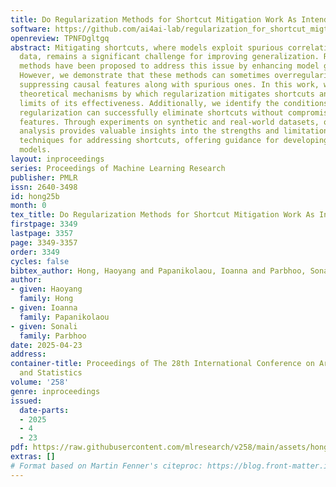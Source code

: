 ```yaml
---
title: Do Regularization Methods for Shortcut Mitigation Work As Intended?
software: https://github.com/ai4ai-lab/regularization_for_shortcut_migtigation
openreview: TPNFDgltgq
abstract: Mitigating shortcuts, where models exploit spurious correlations in training
  data, remains a significant challenge for improving generalization. Regularization
  methods have been proposed to address this issue by enhancing model generalizability.
  However, we demonstrate that these methods can sometimes overregularize, inadvertently
  suppressing causal features along with spurious ones. In this work, we analyze the
  theoretical mechanisms by which regularization mitigates shortcuts and explore the
  limits of its effectiveness. Additionally, we identify the conditions under which
  regularization can successfully eliminate shortcuts without compromising causal
  features. Through experiments on synthetic and real-world datasets, our comprehensive
  analysis provides valuable insights into the strengths and limitations of regularization
  techniques for addressing shortcuts, offering guidance for developing more robust
  models.
layout: inproceedings
series: Proceedings of Machine Learning Research
publisher: PMLR
issn: 2640-3498
id: hong25b
month: 0
tex_title: Do Regularization Methods for Shortcut Mitigation Work As Intended?
firstpage: 3349
lastpage: 3357
page: 3349-3357
order: 3349
cycles: false
bibtex_author: Hong, Haoyang and Papanikolaou, Ioanna and Parbhoo, Sonali
author:
- given: Haoyang
  family: Hong
- given: Ioanna
  family: Papanikolaou
- given: Sonali
  family: Parbhoo
date: 2025-04-23
address:
container-title: Proceedings of The 28th International Conference on Artificial Intelligence
  and Statistics
volume: '258'
genre: inproceedings
issued:
  date-parts:
  - 2025
  - 4
  - 23
pdf: https://raw.githubusercontent.com/mlresearch/v258/main/assets/hong25b/hong25b.pdf
extras: []
# Format based on Martin Fenner's citeproc: https://blog.front-matter.io/posts/citeproc-yaml-for-bibliographies/
---
```

